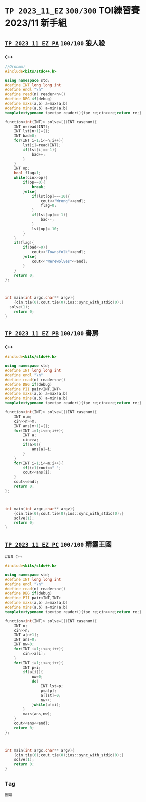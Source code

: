 <link id="style_css" rel="stylesheet" type="text/css" href="/OJ_ans/style.css">

# `TP 2023_11_EZ` `300/300` TOI練習賽 2023/11 新手組

## [`TP 2023_11_EZ_PA`] `100/100` 狼人殺
[`TP 2023_11_EZ_PA`]: ./2023_11_easy/PA.pdf
### `C++`
```cpp
//O(nnmm)
#include<bits/stdc++.h>

using namespace std;
#define INT long long int
#define endl "\n"
#define read(n) reader<n>()
#define DBG if(debug)
#define maxs(a,b) a=max(a,b)
#define mins(a,b) a=min(a,b)
template<typename tpe>tpe reader(){tpe re;cin>>re;return re;}

function<int(INT)> solve=[](INT casenum){
	INT n=read(INT);
	INT lst[n+1]={};
	INT bad=0;
	for(INT i=1;i<=n;i++){
		lst[i]=read(INT);
		if(lst[i]==-1){
			bad++;
		}
	}
	INT op;
	bool flag=1;
	while(cin>>op){
		if(op==0){
			break;
		}else{
			if(lst[op]==-10){
				cout<<"Wrong"<<endl;
				flag=0;
			}
			if(lst[op]==-1){
				bad--;
			}
			lst[op]=-10;
		}
	}
	if(flag){
		if(bad<=0){
			cout<<"Townsfolk"<<endl;
		}else{
			cout<<"Werewolves"<<endl;
		}
	}
	return 0;
};



int main(int argc,char** argv){
	{cin.tie(0);cout.tie(0);ios::sync_with_stdio(0);}
  solve(1);
	return 0;
}
```

## [`TP 2023_11_EZ_PB`] `100/100` 書房
[`TP 2023_11_EZ_PB`]: ./2023_11_easy/PB.pdf
### `C++`
```c++
#include<bits/stdc++.h>

using namespace std;
#define INT long long int
#define endl "\n"
#define read(n) reader<n>()
#define DBG if(debug)
#define PII pair<INT,INT>
#define maxs(a,b) a=max(a,b)
#define mins(a,b) a=min(a,b)
template<typename tpe>tpe reader(){tpe re;cin>>re;return re;}

function<int(INT)> solve=[](INT casenum){
	INT n,m;
	cin>>n>>m;
	INT ans[m+1]={};
	for(INT i=1;i<=n;i++){
		INT a;
		cin>>a;
		if(a>0){
			ans[a]=i;
		}
	}
	for(INT i=1;i<=m;i++){
		if(i>1)cout<<" ";
		cout<<ans[i];
	}
	cout<<endl;
	return 0;
};



int main(int argc,char** argv){
	{cin.tie(0);cout.tie(0);ios::sync_with_stdio(0);}
	solve(1);
	return 0;
}
```

## [`TP 2023_11_EZ_PC`] `100/100` 精靈王國
[`TP 2023_11_EZ_PC`]: ./2023_11_easy/PC.pdf
###` C++`
```c++
#include<bits/stdc++.h>

using namespace std;
#define INT long long int
#define endl "\n"
#define read(n) reader<n>()
#define DBG if(debug)
#define PII pair<INT,INT>
#define maxs(a,b) a=max(a,b)
#define mins(a,b) a=min(a,b)
template<typename tpe>tpe reader(){tpe re;cin>>re;return re;}

function<int(INT)> solve=[](INT casenum){
	INT n;
	cin>>n;
	INT a[n+1];
	INT ans=0;
	INT nw=0;
	for(INT i=1;i<=n;i++){
		cin>>a[i];
	}
	for(INT i=1;i<=n;i++){
		INT p=i;
		if(a[i]){
			nw=0;
			do{
				INT lst=p;
				p=a[p];
				a[lst]=0;
				nw++;
			}while(p!=i);
		}
		maxs(ans,nw);
	}
	cout<<ans<<endl;
	return 0;
};



int main(int argc,char** argv){
	{cin.tie(0);cout.tie(0);ios::sync_with_stdio(0);}
	solve(1);
	return 0;
}
```
## `Tag`
```txt
圖論
```
